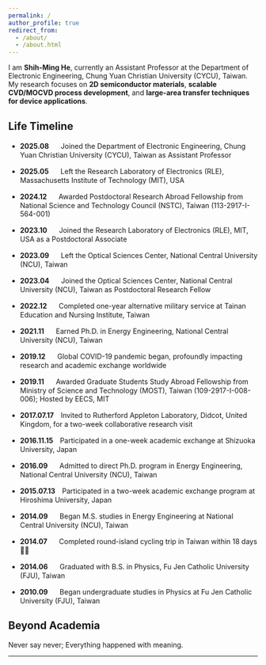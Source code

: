 ```yaml
---
permalink: /
author_profile: true
redirect_from: 
  - /about/
  - /about.html
---
```



I am **Shih-Ming He**, currently an Assistant Professor at the Department of Electronic Engineering, Chung Yuan Christian University (CYCU), Taiwan. 
My research focuses on **2D semiconductor materials**, **scalable CVD/MOCVD process development**, and **large-area transfer techniques for device applications**.

## Life Timeline
- **2025.08&nbsp;&nbsp;&nbsp;**　Joined the Department of Electronic Engineering, Chung Yuan Christian University (CYCU), Taiwan as Assistant Professor
- **2025.05&nbsp;&nbsp;&nbsp;**　Left the Research Laboratory of Electronics (RLE), Massachusetts Institute of Technology (MIT), USA  
- **2024.12&nbsp;&nbsp;&nbsp;**　Awarded Postdoctoral Research Abroad Fellowship from National Science and Technology Council (NSTC), Taiwan (113-2917-I-564-001)
- **2023.10&nbsp;&nbsp;&nbsp;**　Joined the Research Laboratory of Electronics (RLE), MIT, USA as a Postdoctoral Associate  
- **2023.09&nbsp;&nbsp;&nbsp;**　Left the Optical Sciences Center, National Central University (NCU), Taiwan  
- **2023.04&nbsp;&nbsp;&nbsp;**　Joined the Optical Sciences Center, National Central University (NCU), Taiwan as Postdoctoral Research Fellow  
- **2022.12&nbsp;&nbsp;&nbsp;**　Completed one-year alternative military service at Tainan Education and Nursing Institute, Taiwan  
- **2021.11&nbsp;&nbsp;&nbsp;**　Earned Ph.D. in Energy Engineering, National Central University (NCU), Taiwan  
- **2019.12&nbsp;&nbsp;&nbsp;**　Global COVID-19 pandemic began, profoundly impacting research and academic exchange worldwide  
- **2019.11&nbsp;&nbsp;&nbsp;**　Awarded Graduate Students Study Abroad Fellowship from Ministry of Science and Technology (MOST), Taiwan (109-2917-I-008-006); Hosted by EECS, MIT

- **2017.07.17**　Invited to Rutherford Appleton Laboratory, Didcot, United Kingdom, for a two-week collaborative research visit  
- **2016.11.15**　Participated in a one-week academic exchange at Shizuoka University, Japan  
- **2016.09&nbsp;&nbsp;&nbsp;**　Admitted to direct Ph.D. program in Energy Engineering, National Central University (NCU), Taiwan  
- **2015.07.13**　Participated in a two-week academic exchange program at Hiroshima University, Japan  
- **2014.09&nbsp;&nbsp;&nbsp;**　Began M.S. studies in Energy Engineering at National Central University (NCU), Taiwan 
- **2014.07&nbsp;&nbsp;&nbsp;**　Completed round-island cycling trip in Taiwan within 18 days 🚴‍♂️  
- **2014.06&nbsp;&nbsp;&nbsp;**　Graduated with B.S. in Physics, Fu Jen Catholic University (FJU), Taiwan  
- **2010.09&nbsp;&nbsp;&nbsp;**　Began undergraduate studies in Physics at Fu Jen Catholic University (FJU), Taiwan  

## Beyond Academia
Never say never; Everything happened with meaning.

---
